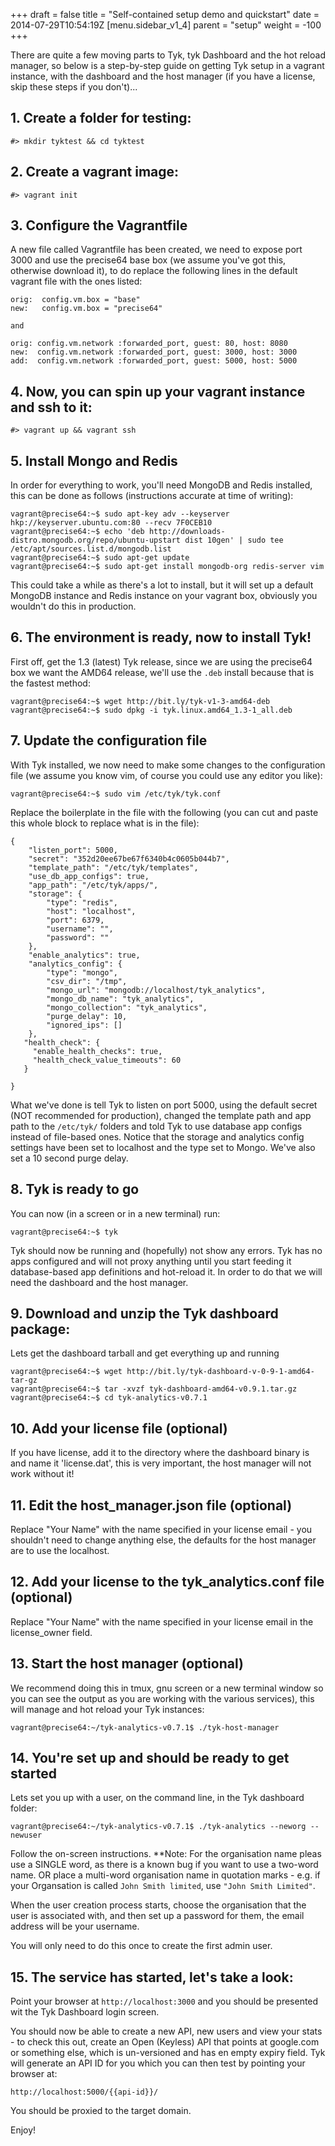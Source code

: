 +++
draft = false
title = "Self-contained setup demo and quickstart"
date = 2014-07-29T10:54:19Z
[menu.sidebar_v1_4]
    parent = "setup"
    weight = -100
+++

There are quite a few moving parts to Tyk, tyk Dashboard and the hot reload manager, so below is a step-by-step guide on
getting Tyk setup in a vagrant instance, with the dashboard and the host manager (if you have a license, skip these steps if you don't)...

## 1. Create a folder for testing:

    #> mkdir tyktest && cd tyktest

## 2. Create a vagrant image:

    #> vagrant init


## 3. Configure the Vagrantfile 

A new file called Vagrantfile has been created, we need to expose port 3000 and use the precise64 base box (we assume you've got this, 
otherwise download it), to do replace the following lines in the default vagrant file with the ones listed:

    orig:  config.vm.box = "base"
    new:   config.vm.box = "precise64"
    
    and
    
    orig: config.vm.network :forwarded_port, guest: 80, host: 8080
    new:  config.vm.network :forwarded_port, guest: 3000, host: 3000 
    add:  config.vm.network :forwarded_port, guest: 5000, host: 5000

## 4. Now, you can spin up your vagrant instance and ssh to it:

    #> vagrant up && vagrant ssh


## 5. Install Mongo and Redis 

In order for everything to work, you'll need MongoDB and Redis installed, this can be done as follows (instructions accurate at time of writing):

    vagrant@precise64:~$ sudo apt-key adv --keyserver hkp://keyserver.ubuntu.com:80 --recv 7F0CEB10
    vagrant@precise64:~$ echo 'deb http://downloads-distro.mongodb.org/repo/ubuntu-upstart dist 10gen' | sudo tee /etc/apt/sources.list.d/mongodb.list
    vagrant@precise64:~$ sudo apt-get update
    vagrant@precise64:~$ sudo apt-get install mongodb-org redis-server vim

This could take a while as there's a lot to install, but it will set up a default MongoDB instance and Redis instance on your vagrant box, 
obviously you wouldn't do this in production.

## 6. The environment is ready, now to install Tyk! 

First off, get the 1.3 (latest) Tyk release, since we are using the precise64 box we want the AMD64 release, we'll use the `.deb` install 
because that is the fastest method:

    vagrant@precise64:~$ wget http://bit.ly/tyk-v1-3-amd64-deb
    vagrant@precise64:~$ sudo dpkg -i tyk.linux.amd64_1.3-1_all.deb

## 7. Update the configuration file

With Tyk installed, we now need to make some changes to the configuration file (we assume you know vim, of course you could use any editor you like):

    vagrant@precise64:~$ sudo vim /etc/tyk/tyk.conf

Replace the boilerplate in the file with the following (you can cut and paste this whole block to replace what is in the file):

    {
        "listen_port": 5000,
        "secret": "352d20ee67be67f6340b4c0605b044b7",
        "template_path": "/etc/tyk/templates",
        "use_db_app_configs": true,
        "app_path": "/etc/tyk/apps/",
        "storage": {
            "type": "redis",
            "host": "localhost",
            "port": 6379,
            "username": "",
            "password": ""
        },
        "enable_analytics": true,
        "analytics_config": {
            "type": "mongo",
            "csv_dir": "/tmp",
            "mongo_url": "mongodb://localhost/tyk_analytics",
            "mongo_db_name": "tyk_analytics",
            "mongo_collection": "tyk_analytics",
            "purge_delay": 10,
            "ignored_ips": []
        },
       "health_check": {
         "enable_health_checks": true,
         "health_check_value_timeouts": 60
       }
    
    }

What we've done is tell Tyk to listen on port 5000, using the default secret (NOT recommended for production), changed the template path and app 
path to the `/etc/tyk/` folders and told Tyk to use database app configs instead of file-based ones. Notice that the storage and analytics config 
settings have been set to localhost and the type set to Mongo. We've also set a 10 second purge delay.

## 8. Tyk is ready to go

You can now (in a screen or in a new terminal) run:

    vagrant@precise64:~$ tyk

Tyk should now be running and (hopefully) not show any errors. Tyk has no apps configured and will not proxy anything until 
you start feeding it database-based app definitions and hot-reload it. In order to do that we will need the dashboard and the host manager.

## 9. Download and unzip the Tyk dashboard package:

Lets get the dashboard tarball and get everything up and running

    vagrant@precise64:~$ wget http://bit.ly/tyk-dashboard-v-0-9-1-amd64-tar-gz
    vagrant@precise64:~$ tar -xvzf tyk-dashboard-amd64-v0.9.1.tar.gz
    vagrant@precise64:~$ cd tyk-analytics-v0.7.1

## 10. Add your license file (optional) 

If you have  license, add it to the directory where the dashboard binary is and name it 'license.dat', this is very important, the host manager will not work without it!

## 11. Edit the host_manager.json file (optional) 
 
Replace "Your Name" with the name specified in your license email - you shouldn't need to change anything else, the defaults for the host manager are to use the localhost.

## 12. Add your license to the tyk_analytics.conf file (optional) 

Replace "Your Name" with the name specified in your license email in the license_owner field.

## 13. Start the host manager  (optional)

We recommend doing this in tmux, gnu screen or a new terminal window so you can see the output as you are working with the various services), 
this will manage and hot reload your Tyk instances:

    vagrant@precise64:~/tyk-analytics-v0.7.1$ ./tyk-host-manager

## 14. You're set up and should be ready to get started

Lets set you up with a user, on the command line, in the Tyk dashboard folder:

    vagrant@precise64:~/tyk-analytics-v0.7.1$ ./tyk-analytics --neworg --newuser

Follow the on-screen instructions. **Note: For the organisation name pleas use a SINGLE word, as there is a known bug if you want to use a two-word name. 
OR place a multi-word organisation name in quotation marks - e.g. if your Organsation is called `John Smith limited`, use `"John Smith Limited"`.

When the user creation process starts, choose the organisation that the user is associated with, and then set up a password for them, 
the email address will be your username.

You will only need to do this once to create the first admin user.

## 15. The service has started, let's take a look:

Point your browser at `http://localhost:3000` and you should be presented wit the Tyk Dashboard login screen.

You should now be able to create a new API, new users and view your stats - to check this out, create an Open (Keyless) API that points at 
google.com or something else, which is un-versioned and has en empty expiry field. Tyk will generate an API ID for you which you can then 
test by pointing your browser at:

    http://localhost:5000/{{api-id}}/

You should be proxied to the target domain.

Enjoy!